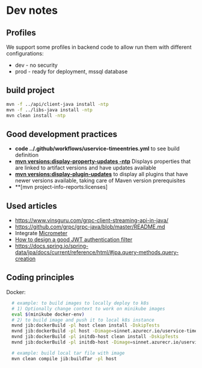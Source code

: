 # Dev notes

## Profiles
We support some profiles in backend code to allow run them with different configurations:
- dev - no security
- prod - ready for deployment, mssql database

## build project
```bash
mvn -f ../api/client-java install -ntp
mvn -f ../libs-java install -ntp
mvn clean install -ntp
```

## Good development practices
- **code ../.github/workflows/uservice-timeentries.yml** to see build definition
- **[mvn versions:display-property-updates -ntp](https://www.mojohaus.org/versions/versions-maven-plugin/display-property-updates-mojo.html)** Displays properties that are linked to artifact versions and have updates available
- **[mvn versions:display-plugin-updates](https://www.mojohaus.org/versions-maven-plugin/display-plugin-updates-mojo.html)** to display all plugins that have newer versions available, taking care of Maven version prerequisites
- **[mvn project-info-reports:licenses]

## Used articles
- https://www.vinsguru.com/grpc-client-streaming-api-in-java/
- https://github.com/grpc/grpc-java/blob/master/README.md
- Integrate [Micrometer](https://developer.ibm.com/technologies/java/tutorials/monitor-spring-boot-microservices/)
- [How to design a good JWT authentication filter](https://stackoverflow.com/questions/41975045/how-to-design-a-good-jwt-authentication-filter)
- https://docs.spring.io/spring-data/jpa/docs/current/reference/html/#jpa.query-methods.query-creation

## Coding principles

Docker:
```bash
  # example: to build images to locally deploy to k8s
  # 1) Optionally change context to work on minikube images
  eval $(minikube docker-env)
  # 2) to build image and push it to local k8s instance
  mvnd jib:dockerBuild -pl host clean install -DskipTests
  mvnd jib:dockerBuild -pl host -Dimage=sinnet.azurecr.io/uservice-timeentries-host:latest
  mvnd jib:dockerBuild -pl initdb-host clean install -DskipTests
  mvnd jib:dockerBuild -pl initdb-host -Dimage=sinnet.azurecr.io/uservice-timeentries-initdb

  # example: build local tar file with image
  mvn clean compile jib:buildTar -pl host
```

